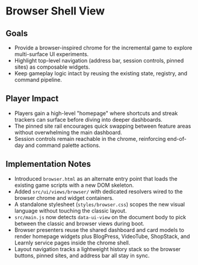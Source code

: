 # Browser Shell View

## Goals
- Provide a browser-inspired chrome for the incremental game to explore multi-surface UI experiments.
- Highlight top-level navigation (address bar, session controls, pinned sites) as composable widgets.
- Keep gameplay logic intact by reusing the existing state, registry, and command pipeline.

## Player Impact
- Players gain a high-level "homepage" where shortcuts and streak trackers can surface before diving into deeper dashboards.
- The pinned site rail encourages quick swapping between feature areas without overwhelming the main dashboard.
- Session controls remain reachable in the chrome, reinforcing end-of-day and command palette actions.

## Implementation Notes
- Introduced `browser.html` as an alternate entry point that loads the existing game scripts with a new DOM skeleton.
- Added `src/ui/views/browser/` with dedicated resolvers wired to the browser chrome and widget containers.
- A standalone stylesheet (`styles/browser.css`) scopes the new visual language without touching the classic layout.
- `src/main.js` now detects `data-ui-view` on the document body to pick between the classic and browser views during boot.
- Browser presenters reuse the shared dashboard and card models to render homepage widgets plus BlogPress, VideoTube, ShopStack, and Learnly service pages inside the chrome shell.
- Layout navigation tracks a lightweight history stack so the browser buttons, pinned sites, and address bar all stay in sync.
